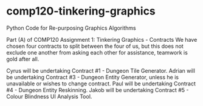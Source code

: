 # comp120-tinkering-graphics
Python Code for Re-purposing Graphics Algorithms

Part (A) of COMP120 Assignment 1: Tinkering Graphics - Contracts
We have chosen four contracts to split between the four of us, but this does not exclude one another from asking each other for assistance, teamwork is gold after all.

Cyrus will be undertaking Contract #1 - Dungeon Tile Generator.
Adrian will be undertaking Contract #3 - Dungeon Entity Generator, unless he is unavailable or wishes to change contract.
Paul will be undertaking Contract #4 - Dungeon Entity Reskinning.
Jakob will be undertaking Contract #5 - Colour Blindness UI Analysis Tool.
